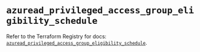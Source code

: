 # `azuread_privileged_access_group_eligibility_schedule`

Refer to the Terraform Registry for docs: [`azuread_privileged_access_group_eligibility_schedule`](https://registry.terraform.io/providers/hashicorp/azuread/3.1.0/docs/resources/privileged_access_group_eligibility_schedule).
